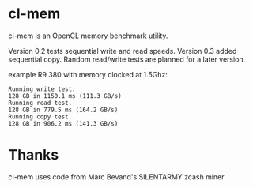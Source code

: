 # cl-mem

cl-mem is an OpenCL memory benchmark utility.

Version 0.2 tests sequential write and read speeds.
Version 0.3 added sequential copy.
Random read/write tests are planned for a later version.

example R9 380 with memory clocked at 1.5Ghz:

    Running write test.
    128 GB in 1150.1 ms (111.3 GB/s)
    Running read test.
    128 GB in 779.5 ms (164.2 GB/s)
    Running copy test.
    128 GB in 906.2 ms (141.3 GB/s)


# Thanks

cl-mem uses code from Marc Bevand's SILENTARMY zcash miner
